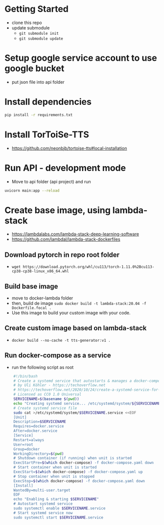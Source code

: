 # Getting Started
- clone this repo
- update submodule 
    - ```git submodule init```
    - ```git submodule update```

# Setup google service account to use google bucket
- put json file into api folder

# Install dependencies
```bash
pip install -r requirements.txt
```

# Install TorToiSe-TTS
- https://github.com/neonbjb/tortoise-tts#local-installation 

# Run API - development mode
- Move to api folder (api project) and run
```bash
uvicorn main:app --reload
```

# Create base image, using lambda-stack
- https://lambdalabs.com/lambda-stack-deep-learning-software 
- https://github.com/lambdal/lambda-stack-dockerfiles

## Download pytorch in repo root folder
- ```wget https://download.pytorch.org/whl/cu113/torch-1.11.0%2Bcu113-cp38-cp38-linux_x86_64.whl```
## Build base image
- move to docker-lambda folder
- then, build de image ```sudo docker build -t lambda-stack:20.04 -f Dockerfile.focal .```
- Use this image to build your custom image with your code.

## Create custom image based on lambda-stack
- ```docker build --no-cache -t tts-generator:v1 .```

## Run docker-compose as a service
- run the following script as root
```bash
    #!/bin/bash
    # Create a systemd service that autostarts & manages a docker-compose instance in the current directory
    # by Uli Köhler - https://techoverflow.net
    # https://techoverflow.net/2020/10/24/create-a-systemd-service-for-your-docker-compose-project-in-10-seconds/
    # Licensed as CC0 1.0 Universal
    SERVICENAME=$(basename $(pwd))
    echo "Creating systemd service... /etc/systemd/system/${SERVICENAME}.service"
    # Create systemd service file
    sudo cat >/etc/systemd/system/$SERVICENAME.service <<EOF
    [Unit]
    Description=$SERVICENAME
    Requires=docker.service
    After=docker.service
    [Service]
    Restart=always
    User=root
    Group=docker
    WorkingDirectory=$(pwd)
    # Shutdown container (if running) when unit is started
    ExecStartPre=$(which docker-compose) -f docker-compose.yaml down
    # Start container when unit is started
    ExecStart=$(which docker-compose) -f docker-compose.yaml up
    # Stop container when unit is stopped
    ExecStop=$(which docker-compose) -f docker-compose.yaml down
    [Install]
    WantedBy=multi-user.target
    EOF
    echo "Enabling & starting $SERVICENAME"
    # Autostart systemd service
    sudo systemctl enable $SERVICENAME.service
    # Start systemd service now
    sudo systemctl start $SERVICENAME.service
```
